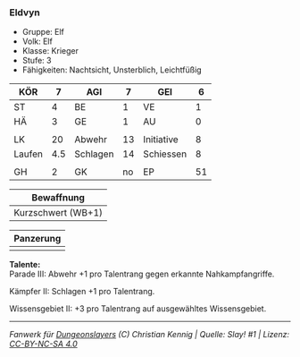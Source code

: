 ### Eldvyn  
- Gruppe: Elf  
- Volk: Elf  
- Klasse: Krieger  
- Stufe: 3  
- Fähigkeiten: Nachtsicht, Unsterblich, Leichtfüßig  


| KÖR | 7 | AGI | 7 | GEI | 6 |
| --- | --- | --- | --- | --- | --- |
| ST | 4 | BE | 1 | VE | 1 |
| HÄ | 3 | GE | 1 | AU | 0 |
|  |  |  |  |  |  |
| LK | 20 | Abwehr | 13 | Initiative | 8 |
| Laufen | 4.5 | Schlagen | 14 | Schiessen | 8 |
|  |  |  |  |  |  |
| GH | 2 | GK | no | EP | 51 |


| Bewaffnung |
| --- |
| Kurzschwert (WB+1) |


| Panzerung |
| --- |
|  |


**Talente:**  
Parade III: Abwehr +1 pro Talentrang gegen erkannte Nahkampfangriffe.

Kämpfer II: Schlagen +1 pro Talentrang.

Wissensgebiet II: +3 pro Talentrang auf ausgewähltes Wissensgebiet.





___
*Fanwerk für [Dungeonslayers](https://www.dungeonslayers.net/) (C) Christian Kennig | Quelle: Slay! #1 | Lizenz: [CC-BY-NC-SA 4.0](https://creativecommons.org/licenses/by-nc-sa/4.0/deed.de)*